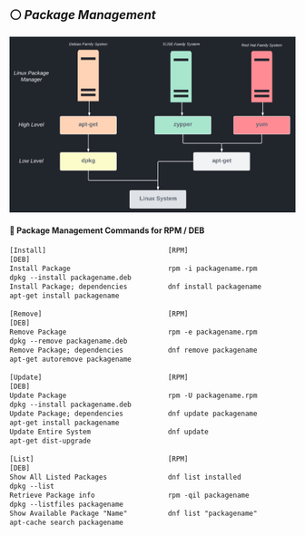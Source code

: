 <!--PKGMANAGE_HEADING_IMAGE-->
## :white_circle: *Package Management*
<!--Image-->
<p align="center">
  <img src="../../images/family.png?raw=true" alt="initramfs image"/>
</p>

<!--PKGMANAGE_COMMANDS-->
#### :small_blue_diamond: Package Management Commands for RPM / DEB
```
[Install]                              [RPM]                                  [DEB]                                         
Install Package                        rpm -i packagename.rpm                 dpkg --install packagename.deb
Install Package; dependencies          dnf install packagename                apt-get install packagename  

[Remove]                               [RPM]                                  [DEB]
Remove Package                         rpm -e packagename.rpm                 dpkg --remove packagename.deb
Remove Package; dependencies           dnf remove packagename                 apt-get autoremove packagename

[Update]                               [RPM]                                  [DEB]                                         
Update Package                         rpm -U packagename.rpm                 dpkg --install packagename.deb
Update Package; dependencies           dnf update packagename                 apt-get install packagename
Update Entire System                   dnf update                             apt-get dist-upgrade

[List]                                 [RPM]                                  [DEB]
Show All Listed Packages               dnf list installed                     dpkg --list
Retrieve Package info                  rpm -qil packagename                   dpkg --listfiles packagename
Show Available Package "Name"          dnf list "packagename"                 apt-cache search packagename
```
